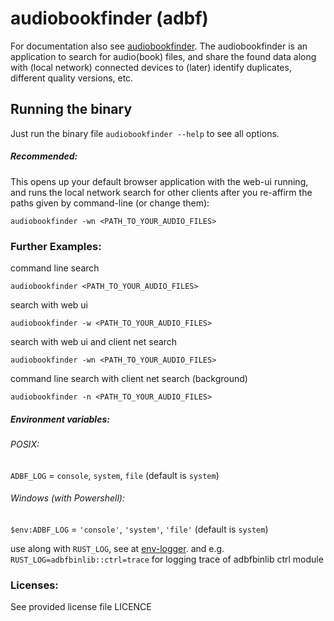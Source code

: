 # audiobookfinder (adbf)

For documentation also see [audiobookfinder](https://github.com/electricherd/audiobookfinder). The audiobookfinder
is an application to search for audio(book) files, and share the found data along with (local network) connected
devices to (later) identify duplicates, different quality versions, etc.


## Running the binary
Just run the binary file `audiobookfinder --help` to see all options.

##### Recommended:

This opens up your default browser application with the web-ui running, and runs the local network search for other
clients after you re-affirm the paths given by command-line (or change them):

`audiobookfinder -wn <PATH_TO_YOUR_AUDIO_FILES>`


### Further Examples:

command line search

`audiobookfinder <PATH_TO_YOUR_AUDIO_FILES>`

search with web ui

`audiobookfinder -w <PATH_TO_YOUR_AUDIO_FILES>`

search with web ui and client net search

`audiobookfinder -wn <PATH_TO_YOUR_AUDIO_FILES>`

command line search with client net search (background)

`audiobookfinder -n <PATH_TO_YOUR_AUDIO_FILES>`


##### Environment variables:

###### POSIX:
`ADBF_LOG`  = `console`, `system`, `file` (default is `system`)

###### Windows (with Powershell):
`$env:ADBF_LOG`  = `'console'`, `'system'`, `'file'` (default is `system`)

use along with `RUST_LOG`, see at [env-logger](https://docs.rs/env_logger/0.7.1/env_logger/#enabling-logging).
and e.g. `RUST_LOG=adbfbinlib::ctrl=trace` for logging trace of adbfbinlib ctrl module


### Licenses: 
See provided license file LICENCE
